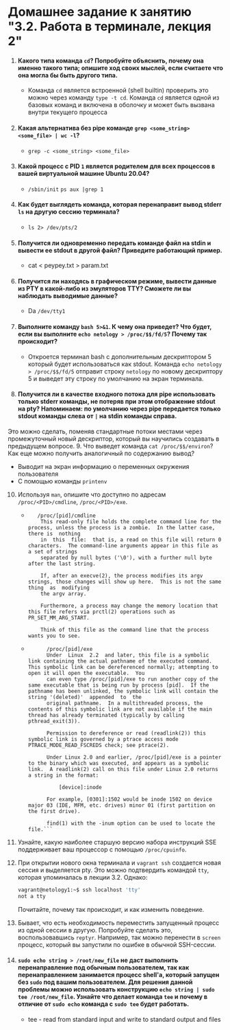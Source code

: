 # Домашнее задание к занятию "3.2. Работа в терминале, лекция 2"

1. #### Какого типа команда `cd`? Попробуйте объяснить, почему она именно такого типа; опишите ход своих мыслей, если считаете что она могла бы быть другого типа.
   * Команда `cd` является встроенной (shell builtin) проверить это можно через команду `type -t cd`. Команда `cd` является одной из базовых команд и включена в оболочку и может быть вызвана внутри текущего процесса 
2. #### Какая альтернатива без pipe команде `grep <some_string> <some_file> | wc -l`?
   * `grep -c <some_string> <some_file>` 
3. #### Какой процесс с PID `1` является родителем для всех процессов в вашей виртуальной машине Ubuntu 20.04?
   * `/sbin/init` `ps aux |grep 1`
4. #### Как будет выглядеть команда, которая перенаправит вывод stderr `ls` на другую сессию терминала?
   * `ls 2> /dev/pts/2`
5. #### Получится ли одновременно передать команде файл на stdin и вывести ее stdout в другой файл? Приведите работающий пример.
   * cat < peypey.txt > param.txt
6. #### Получится ли находясь в графическом режиме, вывести данные из PTY в какой-либо из эмуляторов TTY? Сможете ли вы наблюдать выводимые данные?
   * Da `/dev/tty1`
7. #### Выполните команду `bash 5>&1`. К чему она приведет? Что будет, если вы выполните `echo netology > /proc/$$/fd/5`? Почему так происходит?
   * Откроется терминал bash c дополнительным дескриптором 5 который будет использоваться как stdout. Команда `echo netology > /proc/$$/fd/5` отправит строку `netology` по новому дескриптору 5 и выведет эту строку по умолчанию на экран терминала. 
8. #### Получится ли в качестве входного потока для pipe использовать только stderr команды, не потеряв при этом отображение stdout на pty? Напоминаем: по умолчанию через pipe передается только stdout команды слева от `|` на stdin команды справа.
Это можно сделать, поменяв стандартные потоки местами через промежуточный новый дескриптор, который вы научились создавать в предыдущем вопросе.
9. Что выведет команда `cat /proc/$$/environ`? Как еще можно получить аналогичный по содержанию вывод?
   * Выводит на экран информацию о переменных окружения пользователя
   * С помощью команды `printenv`
10. Используя `man`, опишите что доступно по адресам `/proc/<PID>/cmdline`, `/proc/<PID>/exe`.
    *        /proc/[pid]/cmdline
              This read-only file holds the complete command line for the process, unless the process is a zombie.  In the latter case, there is  nothing
              in  this  file:  that is, a read on this file will return 0 characters.  The command-line arguments appear in this file as a set of strings
              separated by null bytes ('\0'), with a further null byte after the last string.

              If, after an execve(2), the process modifies its argv strings, those changes will show up here.  This is not the same  thing  as  modifying
              the argv array.

              Furthermore, a process may change the memory location that this file refers via prctl(2) operations such as PR_SET_MM_ARG_START.

              Think of this file as the command line that the process wants you to see.
    *           /proc/[pid]/exe
                Under  Linux  2.2  and later, this file is a symbolic link containing the actual pathname of the executed command.  This symbolic link can be dereferenced normally; attempting to open it will open the executable.  You
                can even type /proc/[pid]/exe to run another copy of the same executable that is being run by process [pid].  If the pathname has been unlinked, the symbolic link will contain the string '(deleted)'  appended  to  the
                original pathname.  In a multithreaded process, the contents of this symbolic link are not available if the main thread has already terminated (typically by calling pthread_exit(3)).

                Permission to dereference or read (readlink(2)) this symbolic link is governed by a ptrace access mode PTRACE_MODE_READ_FSCREDS check; see ptrace(2).

                Under Linux 2.0 and earlier, /proc/[pid]/exe is a pointer to the binary which was executed, and appears as a symbolic link.  A readlink(2) call on this file under Linux 2.0 returns a string in the format:

                    [device]:inode

                For example, [0301]:1502 would be inode 1502 on device major 03 (IDE, MFM, etc. drives) minor 01 (first partition on the first drive).

                find(1) with the -inum option can be used to locate the file.```
11. Узнайте, какую наиболее старшую версию набора инструкций SSE поддерживает ваш процессор с помощью `/proc/cpuinfo`.
12. При открытии нового окна терминала и `vagrant ssh` создается новая сессия и выделяется pty. Это можно подтвердить командой `tty`, которая упоминалась в лекции 3.2. Однако:

     ```bash
     vagrant@netology1:~$ ssh localhost 'tty'
     not a tty
     ```

     Почитайте, почему так происходит, и как изменить поведение.
13. Бывает, что есть необходимость переместить запущенный процесс из одной сессии в другую. Попробуйте сделать это, воспользовавшись `reptyr`. Например, так можно перенести в `screen` процесс, который вы запустили по ошибке в обычной SSH-сессии.
14. #### `sudo echo string > /root/new_file` не даст выполнить перенаправление под обычным пользователем, так как перенаправлением занимается процесс shell'а, который запущен без `sudo` под вашим пользователем. Для решения данной проблемы можно использовать конструкцию `echo string | sudo tee /root/new_file`. Узнайте что делает команда `tee` и почему в отличие от `sudo echo` команда с `sudo tee` будет работать.
    * tee - read from standard input and write to standard output and files